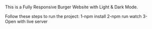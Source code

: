 This is a Fully Responsive Burger Website with Light & Dark Mode.

Follow these steps to run the project: 
1-npm install 
2-npm run watch 
3-Open with live server
